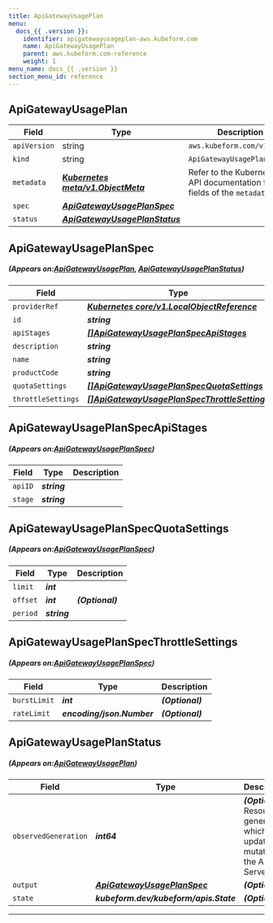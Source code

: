 ```yaml
---
title: ApiGatewayUsagePlan
menu:
  docs_{{ .version }}:
    identifier: apigatewayusageplan-aws.kubeform.com
    name: ApiGatewayUsagePlan
    parent: aws.kubeform.com-reference
    weight: 1
menu_name: docs_{{ .version }}
section_menu_id: reference
---
```


## ApiGatewayUsagePlan
| Field | Type | Description |
| ------ | ----- | ----------- |
| `apiVersion` | string | `aws.kubeform.com/v1alpha1` |
|    `kind` | string | `ApiGatewayUsagePlan` |
| `metadata` | ***[Kubernetes meta/v1.ObjectMeta](https://kubernetes.io/docs/reference/generated/kubernetes-api/v1.13/#objectmeta-v1-meta)***|Refer to the Kubernetes API documentation for the fields of the `metadata` field.|
| `spec` | ***[ApiGatewayUsagePlanSpec](#ApiGatewayUsagePlanSpec)***||
| `status` | ***[ApiGatewayUsagePlanStatus](#ApiGatewayUsagePlanStatus)***||
## ApiGatewayUsagePlanSpec
##### (Appears on:[ApiGatewayUsagePlan](#ApiGatewayUsagePlan), [ApiGatewayUsagePlanStatus](#ApiGatewayUsagePlanStatus))
| Field | Type | Description |
| ------ | ----- | ----------- |
| `providerRef` | ***[Kubernetes core/v1.LocalObjectReference](https://kubernetes.io/docs/reference/generated/kubernetes-api/v1.13/#localobjectreference-v1-core)***||
| `id` | ***string***||
| `apiStages` | ***[[]ApiGatewayUsagePlanSpecApiStages](#ApiGatewayUsagePlanSpecApiStages)***| ***(Optional)*** |
| `description` | ***string***| ***(Optional)*** |
| `name` | ***string***||
| `productCode` | ***string***| ***(Optional)*** |
| `quotaSettings` | ***[[]ApiGatewayUsagePlanSpecQuotaSettings](#ApiGatewayUsagePlanSpecQuotaSettings)***| ***(Optional)*** |
| `throttleSettings` | ***[[]ApiGatewayUsagePlanSpecThrottleSettings](#ApiGatewayUsagePlanSpecThrottleSettings)***| ***(Optional)*** |
## ApiGatewayUsagePlanSpecApiStages
##### (Appears on:[ApiGatewayUsagePlanSpec](#ApiGatewayUsagePlanSpec))
| Field | Type | Description |
| ------ | ----- | ----------- |
| `apiID` | ***string***||
| `stage` | ***string***||
## ApiGatewayUsagePlanSpecQuotaSettings
##### (Appears on:[ApiGatewayUsagePlanSpec](#ApiGatewayUsagePlanSpec))
| Field | Type | Description |
| ------ | ----- | ----------- |
| `limit` | ***int***||
| `offset` | ***int***| ***(Optional)*** |
| `period` | ***string***||
## ApiGatewayUsagePlanSpecThrottleSettings
##### (Appears on:[ApiGatewayUsagePlanSpec](#ApiGatewayUsagePlanSpec))
| Field | Type | Description |
| ------ | ----- | ----------- |
| `burstLimit` | ***int***| ***(Optional)*** |
| `rateLimit` | ***encoding/json.Number***| ***(Optional)*** |
## ApiGatewayUsagePlanStatus
##### (Appears on:[ApiGatewayUsagePlan](#ApiGatewayUsagePlan))
| Field | Type | Description |
| ------ | ----- | ----------- |
| `observedGeneration` | ***int64***| ***(Optional)*** Resource generation, which is updated on mutation by the API Server.|
| `output` | ***[ApiGatewayUsagePlanSpec](#ApiGatewayUsagePlanSpec)***| ***(Optional)*** |
| `state` | ***kubeform.dev/kubeform/apis.State***| ***(Optional)*** |
---
